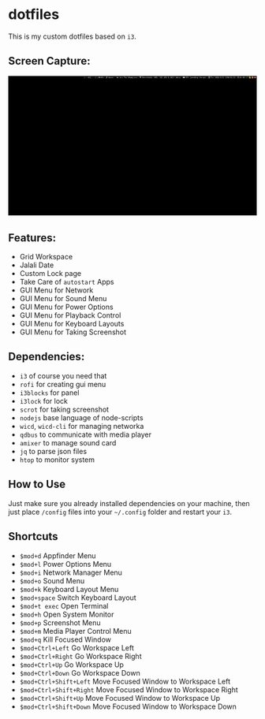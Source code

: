 # dotfiles
This is my custom dotfiles based on `i3`.

## Screen Capture:
![Screen Capture](screencapture.gif)



## Features:
- Grid Workspace
- Jalali Date
- Custom Lock page
- Take Care of `autostart` Apps
- GUI Menu for Network
- GUI Menu for Sound Menu
- GUI Menu for Power Options
- GUI Menu for Playback Control
- GUI Menu for Keyboard Layouts
- GUI Menu for Taking Screenshot

## Dependencies:
- `i3` of course you need that
- `rofi` for creating gui menu
- `i3blocks` for panel
- `i3lock` for lock
- `scrot` for taking screenshot
- `nodejs` base language of node-scripts
- `wicd`, `wicd-cli` for managing networka
- `qdbus` to communicate with media player
- `amixer` to manage sound card
- `jq` to parse json files
- `htop` to monitor system

## How to Use
Just make sure you already installed dependencies on your machine, then just place `/config` files into your `~/.config` folder and restart your `i3`.



## Shortcuts
- `$mod+d` Appfinder Menu
- `$mod+l` Power Options Menu
- `$mod+i` Network Manager Menu
- `$mod+o` Sound Menu
- `$mod+k` Keyboard Layout Menu
- `$mod+space` Switch Keyboard Layout
- `$mod+t exec` Open Terminal
- `$mod+h` Open System Monitor
- `$mod+p` Screenshot Menu
- `$mod+m` Media Player Control Menu
- `$mod+q` Kill Focused Window
- `$mod+Ctrl+Left` Go Workspace Left
- `$mod+Ctrl+Right` Go Workspace Right
- `$mod+Ctrl+Up` Go Workspace Up
- `$mod+Ctrl+Down` Go Workspace Down
- `$mod+Ctrl+Shift+Left` Move Focused Window to Workspace Left
- `$mod+Ctrl+Shift+Right` Move Focused Window to Workspace Right
- `$mod+Ctrl+Shift+Up` Move Focused Window to Workspace Up
- `$mod+Ctrl+Shift+Down` Move Focused Window to Workspace Down
